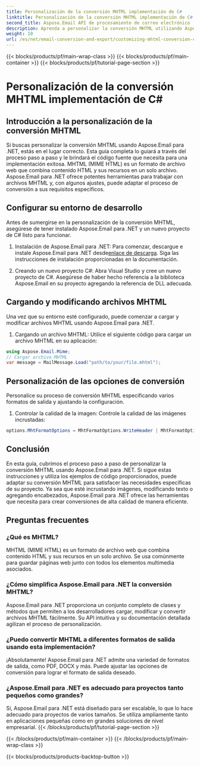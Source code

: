 ```yaml
---
title: Personalización de la conversión MHTML implementación de C#
linktitle: Personalización de la conversión MHTML implementación de C#
second_title: Aspose.Email API de procesamiento de correo electrónico .NET
description: Aprenda a personalizar la conversión MHTML utilizando Aspose.Email para .NET. Guía paso a paso con código fuente C#.
weight: 10
url: /es/net/email-conversion-and-export/customizing-mhtml-conversion-csharp-implementation/
---
```


{{< blocks/products/pf/main-wrap-class >}}
{{< blocks/products/pf/main-container >}}
{{< blocks/products/pf/tutorial-page-section >}}

# Personalización de la conversión MHTML implementación de C#


## Introducción a la personalización de la conversión MHTML

Si buscas personalizar la conversión MHTML usando Aspose.Email para .NET, estás en el lugar correcto. Esta guía completa lo guiará a través del proceso paso a paso y le brindará el código fuente que necesita para una implementación exitosa. MHTML (MIME HTML) es un formato de archivo web que combina contenido HTML y sus recursos en un solo archivo. Aspose.Email para .NET ofrece potentes herramientas para trabajar con archivos MHTML y, con algunos ajustes, puede adaptar el proceso de conversión a sus requisitos específicos.

## Configurar su entorno de desarrollo

Antes de sumergirse en la personalización de la conversión MHTML, asegúrese de tener instalado Aspose.Email para .NET y un nuevo proyecto de C# listo para funcionar.

1. Instalación de Aspose.Email para .NET:
Para comenzar, descargue e instale Aspose.Email para .NET desde[enlace de descarga](https://releases.aspose.com/email/net). Siga las instrucciones de instalación proporcionadas en la documentación.

2. Creando un nuevo proyecto C#:
Abra Visual Studio y cree un nuevo proyecto de C#. Asegúrese de haber hecho referencia a la biblioteca Aspose.Email en su proyecto agregando la referencia de DLL adecuada.

## Cargando y modificando archivos MHTML

Una vez que su entorno esté configurado, puede comenzar a cargar y modificar archivos MHTML usando Aspose.Email para .NET.

1. Cargando un archivo MHTML:
Utilice el siguiente código para cargar un archivo MHTML en su aplicación:

```csharp
using Aspose.Email.Mime;
// Cargar archivo MHTML
var message = MailMessage.Load("path/to/your/file.mhtml");
```

## Personalización de las opciones de conversión

Personalice su proceso de conversión MHTML especificando varios formatos de salida y ajustando la configuración.

1. Controlar la calidad de la imagen:
Controle la calidad de las imágenes incrustadas:

```csharp
options.MhtFormatOptions = MhtFormatOptions.WriteHeader | MhtFormatOptions.HideExtraPrintHeader;
```

## Conclusión

En esta guía, cubrimos el proceso paso a paso de personalizar la conversión MHTML usando Aspose.Email para .NET. Si sigue estas instrucciones y utiliza los ejemplos de código proporcionados, puede adaptar su conversión MHTML para satisfacer las necesidades específicas de su proyecto. Ya sea que esté incrustando imágenes, modificando texto o agregando encabezados, Aspose.Email para .NET ofrece las herramientas que necesita para crear conversiones de alta calidad de manera eficiente.

## Preguntas frecuentes

### ¿Qué es MHTML?

MHTML (MIME HTML) es un formato de archivo web que combina contenido HTML y sus recursos en un solo archivo. Se usa comúnmente para guardar páginas web junto con todos los elementos multimedia asociados.

### ¿Cómo simplifica Aspose.Email para .NET la conversión MHTML?

Aspose.Email para .NET proporciona un conjunto completo de clases y métodos que permiten a los desarrolladores cargar, modificar y convertir archivos MHTML fácilmente. Su API intuitiva y su documentación detallada agilizan el proceso de personalización.

### ¿Puedo convertir MHTML a diferentes formatos de salida usando esta implementación?

¡Absolutamente! Aspose.Email para .NET admite una variedad de formatos de salida, como PDF, DOCX y más. Puede ajustar las opciones de conversión para lograr el formato de salida deseado.

### ¿Aspose.Email para .NET es adecuado para proyectos tanto pequeños como grandes?

Sí, Aspose.Email para .NET está diseñado para ser escalable, lo que lo hace adecuado para proyectos de varios tamaños. Se utiliza ampliamente tanto en aplicaciones pequeñas como en grandes soluciones de nivel empresarial.
{{< /blocks/products/pf/tutorial-page-section >}}

{{< /blocks/products/pf/main-container >}}
{{< /blocks/products/pf/main-wrap-class >}}

{{< blocks/products/products-backtop-button >}}
